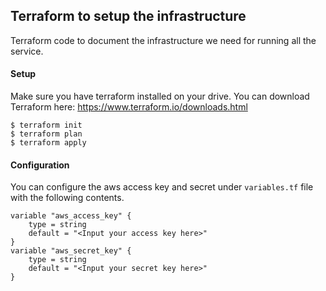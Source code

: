 ## Terraform to setup the infrastructure

Terraform code to document the infrastructure we need for running all the service.

#### Setup

Make sure you have terraform installed on your drive.
You can download Terraform here: https://www.terraform.io/downloads.html

```
$ terraform init
$ terraform plan 
$ terraform apply
```
#### Configuration

You can configure the aws access key and secret under `variables.tf` file with the following contents. 

```
variable "aws_access_key" {
    type = string
    default = "<Input your access key here>"
}
variable "aws_secret_key" {
    type = string
    default = "<Input your secret key here>"
}
```